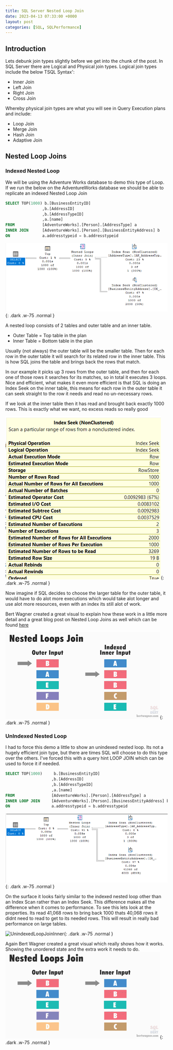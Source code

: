 ```yaml
---
title: SQL Server Nested Loop Join
date: 2023-04-13 07:33:00 +0000
layout: post
categories: [SQL, SQLPerformance]
---
```


## Introduction
Lets debunk join types slightly before we get into the chunk of the post. In SQL Server there are Logical and Physical join types. Logical join types include the below TSQL Syntax':
- Inner Join
- Left Join
- Right Join
- Cross Join

Whereby physical join types are what you will see in Query Execution plans and include:
- Loop Join
- Merge Join
- Hash Join
- Adaptive Join

## Nested Loop Joins

### Indexed Nested Loop
We will be using the Adventure Works database to demo this type of Loop. If we run the below on the AdventureWorks database we should be able to replicate an indexed Nested Loop Join
```sql
SELECT TOP(1000) b.[BusinessEntityID]
				,b.[AddressID]
				,b.[AddressTypeID]
				,a.[name]
FROM			[AdventureWorks].[Person].[AddressType] a
INNER JOIN		[AdventureWorks].[Person].[BusinessEntityAddress] b
ON				a.addresstypeid = b.addresstypeid
```
![IndexedNestedLoopPlan](/assets/images/IndexedNestedLoopPlan.png){: .dark .w-75 .normal }

A nested loop consists of 2 tables and outer table and an inner table. 
- Outer Table = Top table in the plan
- Inner Table = Bottom table in the plan

Usually (not always) the outer table will be the smaller table. Then for each row in the outer table it will search for its related row in the inner table. This is how SQL joins the table and brings back the rows that match. 

In our example it picks up 3 rows from the outer table, and then for each one of those rows it searches for its matches, so in total it executes 3 loops. Nice and efficient, what makes it even more efficient is that SQL is doing an Index Seek on the inner table, this means for each row in the outer table it can seek straight to the row it needs and read no un-necessary rows. 

If we look at the inner table then it has read and brought back exactly 1000 rows. This is exactly what we want, no excess reads so really good

![IndexedLoopJoinInner](/assets/images/IndexedLoopJoinInner.png){: .dark .w-75 .normal }

Now imagine if SQL decides to choose the larger table for the outer table, it would have to do alot more executions which would take alot longer and use alot more resources, even with an index its still alot of work. 

Bert Wagner created a great visual to explain how these work in a little more detail and a great blog post on Nested Loop Joins as well which can be found [here](https://bertwagner.com/posts/visualizing-nested-loops-joins-and-understanding-their-implications/)

![IndexedNestedLoop](/assets/images/IndexedNestedLoop.gif){: .dark .w-75 .normal }

### UnIndexed Nested Loop
I had to force this demo a little to show an unindexed nested loop. Its not a hugely efficient join type, but there are times SQL will choose to do this type over the others. I've forced this with a query hint LOOP JOIN which can be used to force it if needed.
```sql
SELECT TOP(1000)	 b.[BusinessEntityID]
					,b.[AddressID]
					,b.[AddressTypeID]
					,a.[name]
FROM				[AdventureWorks].[Person].[AddressType] a
INNER LOOP JOIN		[AdventureWorks].[Person].[BusinessEntityAddress] b
ON					a.addresstypeid = b.addresstypeid
```
![UnindexedNestedLoopPlan](/assets/images/UnindexedNestedLoopPlan.png){: .dark .w-75 .normal }

On the surface it looks fairly similar to the indexed nested loop other than an Index Scan rather than an Index Seek. This difference makes all the difference when it comes to performance. To see this lets look at the properties. Its read 41,068 rows to bring back 1000 thats 40,068 rows it didnt need to read to get to its needed rows. This will result in really bad performance on large tables. 

![UnindexedLoopJoinInner](/assets/images/UnindexedLoopJoinInner.png){: .dark .w-75 .normal }

Again Bert Wagner created a great visual which really shows how it works. Showing the unordered state and the extra work it needs to do. 
![UnindexedNestedLoop](/assets/images/UnindexedNestedLoop.gif){: .dark .w-75 .normal }